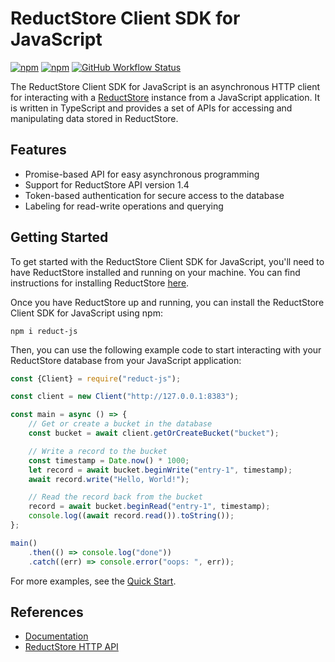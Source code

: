 # ReductStore Client SDK for JavaScript

[![npm](https://img.shields.io/npm/v/reduct-js)](https://www.npmjs.com/package/reduct-js)
[![npm](https://img.shields.io/npm/dm/reduct-js)](https://www.npmjs.com/package/reduct-js)
[![GitHub Workflow Status](https://img.shields.io/github/actions/workflow/status/reductstore/reduct-js/ci.yml?branch=main)](https://github.com/reductstore/reduct-js/actions)

The ReductStore Client SDK for JavaScript is an asynchronous HTTP client for interacting with
a [ReductStore](https://www.reduct-store) instance
from a JavaScript application. It is written in TypeScript and provides a set of APIs for accessing and manipulating
data stored in ReductStore.

## Features

* Promise-based API for easy asynchronous programming
* Support for ReductStore API version 1.4
* Token-based authentication for secure access to the database
* Labeling for read-write operations and querying

## Getting Started

To get started with the ReductStore Client SDK for JavaScript, you'll need to have ReductStore installed and running on
your machine. You can find instructions for installing ReductStore [here](https://docs.reduct-store/#start-with-docker).

Once you have ReductStore up and running, you can install the ReductStore Client SDK for JavaScript using npm:

```
npm i reduct-js
```

Then, you can use the following example code to start interacting with your ReductStore database from your JavaScript
application:

```js
const {Client} = require("reduct-js");

const client = new Client("http://127.0.0.1:8383");

const main = async () => {
    // Get or create a bucket in the database
    const bucket = await client.getOrCreateBucket("bucket");

    // Write a record to the bucket
    const timestamp = Date.now() * 1000;
    let record = await bucket.beginWrite("entry-1", timestamp);
    await record.write("Hello, World!");

    // Read the record back from the bucket
    record = await bucket.beginRead("entry-1", timestamp);
    console.log((await record.read()).toString());
};

main()
    .then(() => console.log("done"))
    .catch((err) => console.error("oops: ", err));
```

For more examples, see the [Quick Start](https://js.reduct.store/en/latest/docs/quick-start/).

## References

* [Documentation](https://js.reduct.store/)
* [ReductStore HTTP API](https://docs.reduct.store/http-api)
